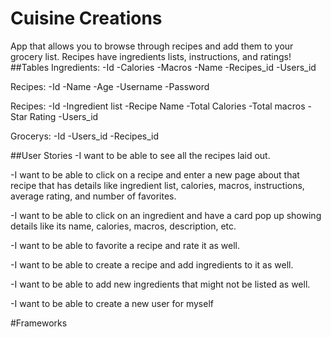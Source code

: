# Cuisine Creations
App that allows you to browse through recipes and add them to your grocery list. Recipes have ingredients lists, instructions, and ratings!
##Tables
Ingredients:
-Id
-Calories
-Macros
-Name
-Recipes_id
-Users_id

Recipes:
-Id
-Name
-Age
-Username
-Password

Recipes:
-Id
-Ingredient list
-Recipe Name
-Total Calories
-Total macros
-Star Rating
-Users_id

Grocerys:
-Id
-Users_id
-Recipes_id

##User Stories
-I want to be able to see all the recipes laid out.

-I want to be able to click on a recipe and enter a new page about that recipe that has details like ingredient list, calories, macros, instructions, average rating, and number of favorites. 

-I want to be able to click on an ingredient and have a card pop up showing details like its name, calories, macros, description, etc.

-I want to be able to favorite a recipe and rate it as well.

-I want to be able to create a recipe and add ingredients to it as well. 

-I want to be able to add new ingredients that might not be listed as well. 

-I want to be able to create a new user for myself

#Frameworks


